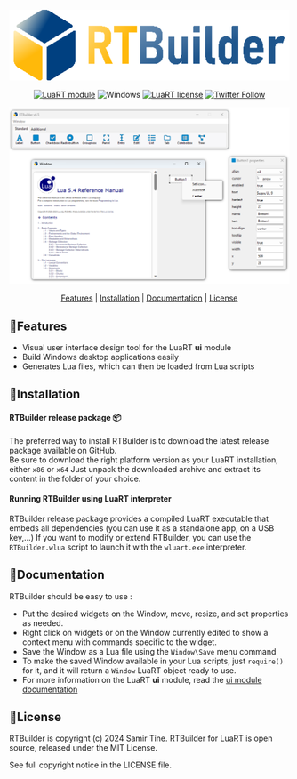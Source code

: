 <div align="center">

![RTBuilder][title]  

[![LuaRT module](https://badgen.net/badge/Made%20with/LuaRT/yellow)](https://www.luart.org/)
![Windows](https://badgen.net/badge/Windows/Vista%20and%20later/blue?icon=windows)
[![LuaRT license](https://badgen.net/badge/License/MIT/green)](#license)
[![Twitter Follow](https://img.shields.io/twitter/follow/__LuaRT__?style=social)](https://www.twitter.com/__LuaRT__)

![Demo][demo] 

[Features](#small_blue_diamondfeatures) |
[Installation](#small_blue_diamondinstallation) |
[Documentation](https://www.luart.org/doc/json/index.html) |
[License](#small_blue_diamondlicense)

</div>
   
## :small_blue_diamond:Features

- Visual user interface design tool for the LuaRT **ui** module
- Build Windows desktop applications easily
- Generates Lua files, which can then be loaded from Lua scripts
  
## :small_blue_diamond:Installation

#### RTBuilder release package :package:

The preferred way to install RTBuilder is to download the latest release package available on GitHub.  
Be sure to download the right platform version as your LuaRT installation, either `x86` or `x64`
Just unpack the downloaded archive and extract its content in the folder of your choice.

#### Running RTBuilder using LuaRT interpreter

RTBuilder release package provides a compiled LuaRT executable that embeds all dependencies (you can use it as a standalone app, on a USB key,...)
If you want to modify or extend RTBuilder, you can use the `RTBuilder.wlua` script to launch it with the `wluart.exe` interpreter.

## :small_blue_diamond:Documentation
  
RTBuilder should be easy to use :
- Put the desired widgets on the Window, move, resize, and set properties as needed.
- Right click on widgets or on the Window currently edited to show a context menu with commands specific to the widget.
- Save the Window as a Lua file using the `Window\Save` menu command
- To make the saved Window available in your Lua scripts, just `require()` for it, and it will return a `Window` LuaRT object ready to use.
- For more information on the LuaRT **ui** module, read the [ui module documentation](http://www.luart.org/doc/ui/index.html)

## :small_blue_diamond:License
  
RTBuilder is copyright (c) 2024 Samir Tine.
RTBuilder for LuaRT is open source, released under the MIT License.

See full copyright notice in the LICENSE file.

[title]: contrib/RTBuilder.png
[demo]: contrib/example.png

